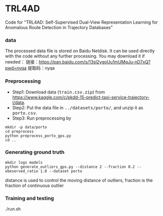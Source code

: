 # TRL4AD
Code for "TRL4AD: Self-Supervised Dual-View Representation Learning for Anomalous Route Detection in Trajectory Databases"
### data 
The processed data file is stored on Baidu Netdisk. It can be used directly with the code without any further processing. 
You may download it if needed：
链接：https://pan.baidu.com/s/13sl2ygoUu1mUMqJu-nD7xQ?pwd=nyqa 
提取码：nyqa 

### Preprocessing
- Step1: Download data (<tt>train.csv.zip</tt>) from https://www.kaggle.com/c/pkdd-15-predict-taxi-service-trajectory-i/data.
- Step2: Put the data file in <tt>../datasets/porto/</tt>, and unzip it as <tt>porto.csv</tt>.
- Step3: Run preprocessing by
```
mkdir -p data/porto
cd preprocess
python preprocess_porto_gps.py
cd ..
```
### Generating ground truth
```
mkdir logs models
python generate_outliers_gps.py --distance 2 --fraction 0.2 --obeserved_ratio 1.0 --dataset porto
```
distance is used to control the moving distance of outliers, fraction is the fraction of continuous outlier
### Training and testing
./run.sh


